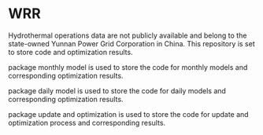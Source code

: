 # WRR

Hydrothermal operations data are not publicly available and belong to the state-owned Yunnan Power Grid Corporation in China. This repository is set to store code and optimization results.

package monthly model is used to store the code for monthly models and corresponding optimization results.

package daily model is used to store the code for daily models and corresponding optimization results.

package update and optimization is used to store the code for update and optimization process and corresponding results.
